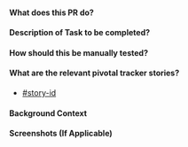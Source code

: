 <!--- Prepend PR title with [WIP] if work in progress. Remove when ready for review. -->

#### What does this PR do?

#### Description of Task to be completed?

#### How should this be manually tested?

#### What are the relevant pivotal tracker stories?
- [#story-id](pivotal-tracker-link)

#### Background Context

#### Screenshots (If Applicable)

